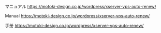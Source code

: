 マニュアル
https://motoki-design.co.jp/wordpress/xserver-vps-auto-renew/

Manual
https://motoki-design.co.jp/wordpress/xserver-vps-auto-renew/

手册 https://motoki-design.co.jp/wordpress/xserver-vps-auto-renew/
